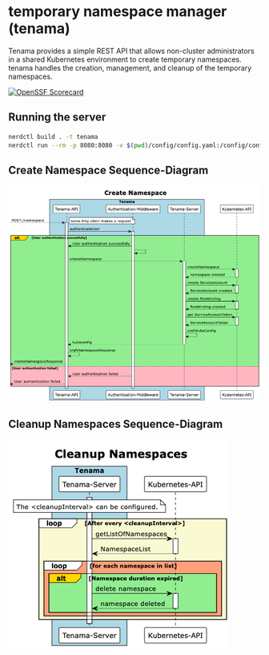 # temporary namespace manager (tenama)

Tenama provides a simple REST API that allows non-cluster administrators in a shared Kubernetes environment to create temporary namespaces. tenama handles the creation, management, and cleanup of the temporary namespaces.

[![OpenSSF Scorecard](https://api.securityscorecards.dev/projects/github.com/Payback159/tenama/badge)](https://api.securityscorecards.dev/projects/github.com/Payback159/tenama)

## Running the server

```bash
nerdctl build . -t tenama
nerdctl run --rm -p 8080:8080 -v $(pwd)/config/config.yaml:/config/config.yaml tenama
```

## Create Namespace Sequence-Diagram

[<img src="./docs/diagramms/createNamespaceSeq.png">]()

## Cleanup Namespaces Sequence-Diagram

[<img src="./docs/diagramms/cleanupNamespaces.png">]()

